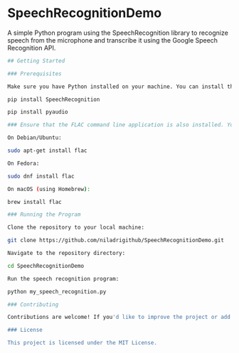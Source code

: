 # SpeechRecognitionDemo

A simple Python program using the SpeechRecognition library to recognize speech from the microphone and transcribe it using the Google Speech Recognition API.


```bash
## Getting Started

### Prerequisites

Make sure you have Python installed on your machine. You can install the required dependencies using:

pip install SpeechRecognition

pip install pyaudio

### Ensure that the FLAC command line application is also installed. You can install it based on your operating system:

On Debian/Ubuntu:

sudo apt-get install flac

On Fedora:

sudo dnf install flac

On macOS (using Homebrew):

brew install flac

### Running the Program

Clone the repository to your local machine:

git clone https://github.com/niladrigithub/SpeechRecognitionDemo.git

Navigate to the repository directory:

cd SpeechRecognitionDemo

Run the speech recognition program:

python my_speech_recognition.py

### Contributing

Contributions are welcome! If you'd like to improve the project or add new features, feel free to fork the repository and submit a pull request.

### License

This project is licensed under the MIT License.
